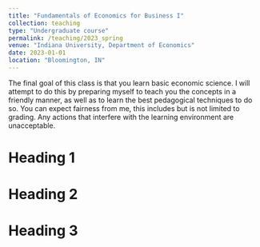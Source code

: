 ```yaml
---
title: "Fundamentals of Economics for Business I"
collection: teaching
type: "Undergraduate course"
permalink: /teaching/2023_spring
venue: "Indiana University, Department of Economics"
date: 2023-01-01
location: "Bloomington, IN"
---
```


The final goal of this class is that you learn basic economic science. I will attempt to do this by preparing myself to teach you the concepts in a friendly manner, as well as to learn the best pedagogical techniques to do so. You can expect fairness from me, this includes but is not limited to grading. Any actions that interfere with the learning environment are unacceptable.

Heading 1
======

Heading 2
======

Heading 3
======
